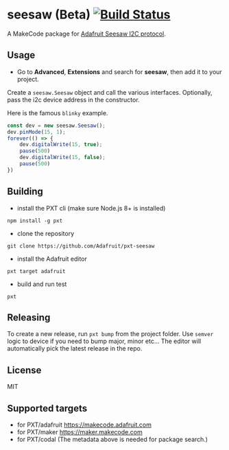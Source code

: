 # seesaw (Beta) [![Build Status](https://travis-ci.org/adafruit/pxt-seesaw.svg?branch=master)](https://travis-ci.org/adafruit/pxt-seesaw)

A MakeCode package for [Adafruit Seesaw I2C protocol](https://learn.adafruit.com/adafruit-seesaw-atsamd09-breakout?view=all).

## Usage

* Go to **Advanced**, **Extensions** and search for **seesaw**, then add it to your project.

Create a ``seesaw.Seesaw`` object and call the various interfaces. 
Optionally, pass the i2c device address in the constructor.

Here is the famous ``blinky`` example.
```typescript
const dev = new seesaw.Seesaw();
dev.pinMode(15, 1);
forever(() => {
    dev.digitalWrite(15, true);
    pause(500)
    dev.digitalWrite(15, false);
    pause(500)    
})
```

## Building

* install the PXT cli (make sure Node.js 8+ is installed)

```
npm install -g pxt
```

* clone the repository

```
git clone https://github.com/Adafruit/pxt-seesaw

```

* install the Adafruit editor

```
pxt target adafruit
```

* build and run test

```
pxt
```

## Releasing

To create a new release, run ``pxt bump`` from the project folder. Use ``semver`` logic to device if you need to bump major, minor etc... The editor will automatically pick the latest release in the repo.

## License

MIT

## Supported targets

* for PXT/adafruit https://makecode.adafruit.com
* for PXT/maker https://maker.makecode.com
* for PXT/codal
(The metadata above is needed for package search.)

